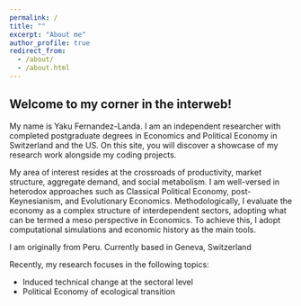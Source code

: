 ```yaml
---
permalink: /
title: ""
excerpt: "About me"
author_profile: true
redirect_from:
  - /about/
  - /about.html
---
```

## Welcome to my corner in the interweb!

My name is Yaku Fernandez-Landa. I am an independent researcher with completed postgraduate degrees in Economics and Political Economy in Switzerland and the US. On this site, you will discover a showcase of my research work alongside my coding projects.

My area of interest resides at the crossroads of productivity, market structure, aggregate demand, and social metabolism. I am well-versed in heterodox approaches such as Classical Political Economy, post-Keynesianism, and Evolutionary Economics. Methodologically, I evaluate the economy as a complex structure of interdependent sectors, adopting what can be termed a meso perspective in Economics. To achieve this, I adopt computational simulations and economic history as the main tools.

I am originally from Peru. Currently based in Geneva, Switzerland

Recently, my research focuses in the following topics:

- Induced technical change at the sectoral level
- Political Economy of ecological transition





